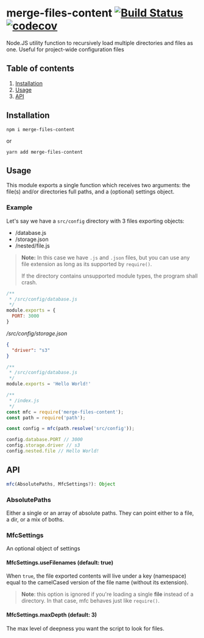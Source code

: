 # merge-files-content [![Build Status](https://travis-ci.com/Frondor/merge-files-content.svg?branch=master)](https://travis-ci.com/Frondor/merge-files-content) [![codecov](https://codecov.io/gh/Frondor/merge-files-content/branch/develop/graph/badge.svg)](https://codecov.io/gh/Frondor/merge-files-content)

Node.JS utility function to recursively load multiple directories and files as one. Useful for project-wide configuration files

## Table of contents

1. [Installation](#installation)
2. [Usage](#usage)
2. [API](#api)

## Installation

```
npm i merge-files-content
```
or

```
yarn add merge-files-content
```

## Usage

This module exports a single function which receives two arguments: the file(s) and/or directories full paths, and a (optional) settings object.

### Example

Let's say we have a `src/config` directory with 3 files exporting objects:
  - /database.js
  - /storage.json
  - /nested/file.js

> **Note:** In this case we have `.js` and `.json` files, but you can use any file extension as long as its supported by `require()`.
>
> If the directory contains unsupported module types, the program shall crash.

```js
/**
 * /src/config/database.js
 */
module.exports = {
  PORT: 3000
}
```
_/src/config/storage.json_
```json
{
  "driver": "s3"
}
```

```js
/**
 * /src/config/database.js
 */
module.exports = 'Hello World!'
```

```js
/**
 * /index.js
 */
const mfc = require('merge-files-content');
const path = require('path');

const config = mfc(path.resolve('src/config'));

config.database.PORT // 3000
config.storage.driver // s3
config.nested.file // Hello World!
```

## API

```ts
mfc(AbsolutePaths, MfcSettings?): Object
```

### AbsolutePaths

Either a single or an array of absolute paths. They can point either to a file, a dir, or a mix of boths.

### MfcSettings

An optional object of settings

#### MfcSettings.useFilenames (default: true)

When `true`, the file exported contents will live under a key (namespace) equal to the camelCased version of the file name (without its extension).

> **Note**: this option is ignored if you're loading a single **file** instead of a directory. In that case, mfc behaves just like `require()`.

#### MfcSettings.maxDepth (default: 3)

The max level of deepness you want the script to look for files.

